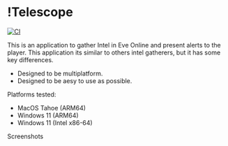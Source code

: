 # !Telescope

[![CI](https://github.com/rafaga/telescope/actions/workflows/rust.yml/badge.svg)](https://github.com/rafaga/telescope/actions/workflows/rust.yml)

This is an application to gather Intel in Eve Online and present alerts to the player. This application its similar to others intel gatherers, but it has some key differences.

* Designed to be multiplatform.
* Designed to be aesy to use as possible.

Platforms tested:

* MacOS Tahoe (ARM64)
* Windows 11 (ARM64)
* Windows 11 (Intel x86-64)

Screenshots
